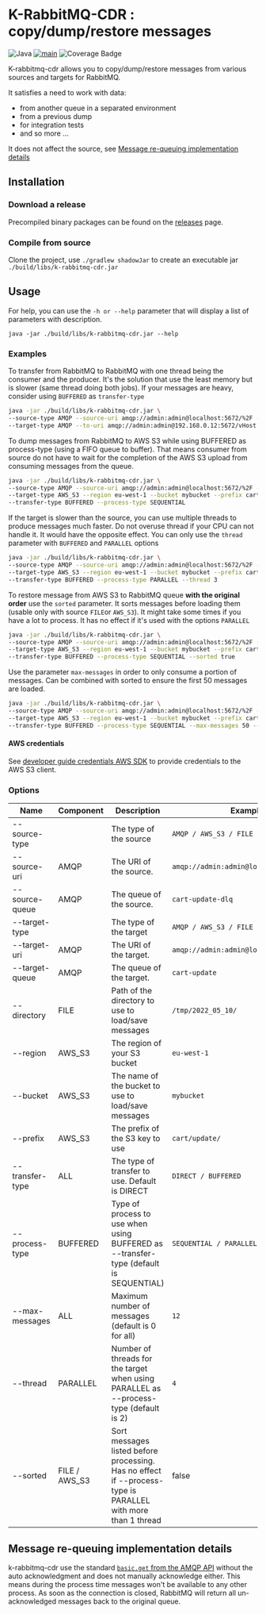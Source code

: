 # K-RabbitMQ-CDR : copy/dump/restore messages

![Java](https://img.shields.io/badge/Java-%23ED8B00.svg)
[![main](https://github.com/kinae/k-rabbitmq-cdr/actions/workflows/main.yaml/badge.svg)](https://github.com/kinae/k-rabbitmq-cdr/actions/workflows/main.yaml)
![Coverage Badge](https://img.shields.io/endpoint?url=https://gist.githubusercontent.com/Kinae/62e2df105b51624ccc775a81ed43891e/raw/k-rabbitmq-cdr.json)

K-rabbitmq-cdr allows you to copy/dump/restore messages from various sources and targets for RabbitMQ.

It satisfies a need to work with data:

- from another queue in a separated environment
- from a previous dump
- for integration tests
- and so more ...

It does not affect the source, see [Message re-queuing implementation details](https://github.com/Kinae/k-rabbitmq-cdr#Message-re-queuing-implementation-details)

## Installation

### Download a release

Precompiled binary packages can be found on the
[releases](https://github.com/Kinae/k-rabbitmq-cdr/releases) page.

### Compile from source

Clone the project, use `./gradlew shadowJar` to create an executable jar  `./build/libs/k-rabbitmq-cdr.jar`

## Usage

For help, you can use the `-h or --help` parameter that will display a list of parameters with description.

`java -jar ./build/libs/k-rabbitmq-cdr.jar --help`

### Examples

To transfer from RabbitMQ to RabbitMQ with one thread being the consumer and the producer. It's the solution that use the least
memory but is slower (same thread doing both jobs). If your messages are heavy, consider using `BUFFERED` as `transfer-type`

```sh
java -jar ./build/libs/k-rabbitmq-cdr.jar \
--source-type AMQP --source-uri amqp://admin:admin@localhost:5672/%2F --source-queue cart-update-dlq \
--target-type AMQP --to-uri amqp://admin:admin@192.168.0.12:5672/vHost --target-queue cart-update
```

To dump messages from RabbitMQ to AWS S3 while using BUFFERED as process-type (using a FIFO queue to buffer). That means
consumer from source do not have to wait for the completion of the AWS S3 upload from consuming messages from the queue.

```sh
java -jar ./build/libs/k-rabbitmq-cdr.jar \
--source-type AMQP --source-uri amqp://admin:admin@localhost:5672/%2F --source-queue cart-update-dlq \
--target-type AWS_S3 --region eu-west-1 --bucket mybucket --prefix cart/update/
--transfer-type BUFFERED --process-type SEQUENTIAL
```

If the target is slower than the source, you can use multiple threads to produce messages much faster. Do not overuse thread if
your CPU can not handle it. It would have the opposite effect. You can only use the `thread` parameter with `BUFFERED` and
`PARALLEL` options

```sh
java -jar ./build/libs/k-rabbitmq-cdr.jar \
--source-type AMQP --source-uri amqp://admin:admin@localhost:5672/%2F --source-queue cart-update-dlq \
--target-type AWS_S3 --region eu-west-1 --bucket mybucket --prefix cart/update/
--transfer-type BUFFERED --process-type PARALLEL --thread 3
```

To restore message from AWS S3 to RabbitMQ queue __with the original order__ use the `sorted` parameter. It sorts messages
before loading them (usable only with source `FILE`or `AWS_S3`). It might take some times if you have a lot to process. It has
no effect if it's used with the options `PARALLEL`

```sh
java -jar ./build/libs/k-rabbitmq-cdr.jar \
--source-type AMQP --source-uri amqp://admin:admin@localhost:5672/%2F --source-queue cart-update-dlq \
--target-type AWS_S3 --region eu-west-1 --bucket mybucket --prefix cart/update/
--transfer-type BUFFERED --process-type SEQUENTIAL --sorted true
```

Use the parameter `max-messages` in order to only consume a portion of messages. Can be combined with sorted to ensure the first
50 messages are loaded.

```sh
java -jar ./build/libs/k-rabbitmq-cdr.jar \
--source-type AMQP --source-uri amqp://admin:admin@localhost:5672/%2F --source-queue cart-update-dlq \
--target-type AWS_S3 --region eu-west-1 --bucket mybucket --prefix cart/update/
--transfer-type BUFFERED --process-type SEQUENTIAL --max-messages 50 --sorted true
```

#### AWS credentials

See [developer guide credentials AWS SDK](https://docs.aws.amazon.com/sdk-for-java/v1/developer-guide/credentials.html) to
provide credentials to the AWS S3 client.

### Options

| Name | Component | Description |  Example |
|---|---|---|---|
| --source-type |  | The type of the source | `AMQP / AWS_S3 / FILE`  |
| --source-uri | AMQP | The URI of the source. | `amqp://admin:admin@localhost:5672/%2F` |
| --source-queue | AMQP  | The queue of the source. |`cart-update-dlq` |
| --target-type |  | The type of the target | `AMQP / AWS_S3 / FILE` |  
| --target-uri | AMQP | The URI of the target. | `amqp://admin:admin@localhost:5672/%2F` |
| --target-queue | AMQP  | The queue of the target.|`cart-update` |
| --directory | FILE | Path of the directory to use to load/save messages | `/tmp/2022_05_10/` | 
| --region | AWS_S3 | The region of your S3 bucket | `eu-west-1` | 
| --bucket | AWS_S3 | The name of the bucket to use to load/save messages | `mybucket` | 
| --prefix | AWS_S3 | The prefix of the S3 key to use | `cart/update/` | 
| --transfer-type | ALL | The type of transfer to use. Default is DIRECT | `DIRECT / BUFFERED` | 
| --process-type | BUFFERED | Type of process to use when using BUFFERED as --transfer-type (default is SEQUENTIAL) | `SEQUENTIAL / PARALLEL` | 
| --max-messages | ALL | Maximum number of messages (default is 0 for all) | `12`
| --thread | PARALLEL | Number of threads for the target when using PARALLEL as --process-type (default is 2) | `4`
| --sorted | FILE / AWS_S3 | Sort messages listed before processing. Has no effect if --process-type is PARALLEL with more than 1 thread | false |

## Message re-queuing implementation details

k-rabbitmq-cdr use the standard [`basic.get` from the AMQP API](https://www.rabbitmq.com/amqp-0-9-1-reference.html#basic.get)
without the auto acknowledgment and does not manually acknowledge either. This means during the process time messages won't be
available to any other process. As soon as the connection is closed, RabbitMQ will return all un-acknowledged messages back to
the original queue.
